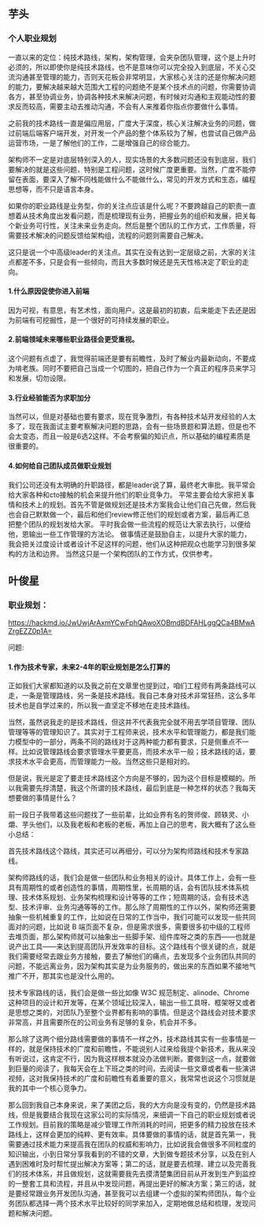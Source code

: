## 芋头

### 个人职业规划

一直以来的定位：纯技术路线，架构，架构管理，会夹杂团队管理，这个是上升时必须的，所以即使你是纯技术路线，也不是意味你可以完全投入到底层，不关心交流沟通甚至管理的能力，否则天花板会非常明显，大家核心关注的还是你解决问题的能力，要解决越来越大范围大工程的问题绝不是某个技术点的问题，你需要协调各方，甚至协调业务，协调各种技术来解决问题，有时候对沟通和主观能动性的要求反而较高，需要主动去推动沟通，不会有人来推着你指点你要做什么事情。

之前我的技术路线一直是偏应用层，广度大于深度，核心关注解决业务的问题，做过前端后端客户端开发，对开发一个产品的整个体系较为了解，也尝试自己做产品运营市场，一是了解他们的工作，二是增强自己的综合能力。

架构师不一定是对底层特别深入的人，现实场景的大多数问题还没有到底层，我们要解决的就是这些问题，特别是工程问题，这时候广度更重要。当然，广度不能停留在表面，要深入了解不同栈能做什么不能做什么，常见的开发方式和生态，编程思想等，而不只是语言本身。

如果你的职业路线是业务型，你的关注点应该是什么呢？不要跨越自己的职责一直想着从技术角度出发看问题，而是梳理现有业务，把握业务的组织和发展，把关每个新业务可行性，关注未来业务走向。然后是整个团队的工作方式，工作质量，将需要技术解决的问题反馈给架构组，流程的问题则需要自己解决。

这只是说一个中高级leader的关注点。其实在没有达到一定层级之前，大家的关注点都差不多，只是会有一些倾向，而且大多数时候还是先天性格决定了职业的走向。

#### 1.什么原因促使你进入前端
因为可视，有意思，有艺术性，面向用户。这是最初的初衷，后来能走下去还是因为前端有可挖掘性，是一个很好的可持续发展的职业。
#### 2.前端领域未来哪些职业路径会更受重视。
这个问题有点虚了，我觉得前端还是要有前瞻性，及时了解业内最新动向，不要成为啃老族。同时不要把自己当成一个切图的，把自己作为一个真正的程序员来学习和发展，切勿设限。
#### 3.行业经验能否为求职加分
当然可以，但是对基础也要有要求，现在竞争激烈，有各种技术站开发经验的人太多了，现在我面试主要考察解决问题的思路，会有一些场景题和算法题，但是也不会太变态，而且一般是6选2这样。不会考察偏的知识点，所以基础的编程素质是很重要的。
#### 4.如何给自己团队成员做职业规划
我们公司还没有太明确的升职路径，都是leader说了算，最终老大审批。我平常会给大家各种和cto接触的机会来提升他们的职业竞争力。
平常主要会给大家把关事情和技术上的规划。首先不管是做规划还是技术方案我会让他们自己先做，然后我也会自己默默做一个，最后和他们review修正他们的规划或者方案，最后再汇总把整个团队的规划发给大家。
平时我会做一些流程的规范让大家去执行，以便给他，恩输出一些工作管理的方法论。
做事情还是鼓励自主，以提升大家的能力，我会把关过度设计或者设计不足这样的问题，他们从这种把观众也能学习到很多架构的方法和边界。
当然这只是一个架构团队的工作方式，仅供参考。

## 叶俊星

### 职业规划：

https://hackmd.io/JwUwjArAxmYCwFphQAwoXOBmdBDFAHLggQCa4BMwAZrgEZZ0p1A=

问题:

#### 1.作为技术专家，未来2-4年的职业规划是怎么打算的

正如我们大家都知道的以及我之前在文章里也提到过，咱们工程师有两条路线可以走，一条是管理路线，另一条是技术路线。我自己本身对技术非常狂热，这么多年技术也是自学过来的，所以我一直坚定不移地在走技术路线。

当然，虽然说我走的是技术路线，但这并不代表我完全就不用去学项目管理、团队管理等等的管理知识了。其实对于工程师来说，技术水平和管理能力，都是我们能力模型中的一部分，两条不同的路线对于这两种能力都有要求，只是侧重点不一样。比如说管理路线会要求管理水平要更高，而技术水平一般；技术路线的话，要求技术水平会更高，而管理能力一般。当然这些只是相对的。

但是说，我光是定了要走技术路线这个方向是不够的，因为这个目标是模糊的。所以我需要先捊清楚，我这个所谓的技术路线，最后到底是一种怎样的状态？我每天想要做的事情是什么？

前一段日子我带着这些问题找了一些前辈，比如业界有名的贺师俊、顾轶灵、小爝、芋头他们，以及我老板和老板的老板，再加上自己的思考，我大概有了这么些小总结：

首先技术路线这个路线，其实还可以再细分，可以分为架构师路线和技术专家路线。

架构师路线的话，我们会是做一些团队和业务相关的设计。具体工作上，会有一些具有周期性的或者创造性的事情，周期性里，长周期的话，会有团队技术体系梳理、技术体系规划、业务架构梳理和设计等等的工作；短周期的话，会有技术选型、技术评审、业务沟通等等的工作。那么除了周期性的工作以外，架构师还需要抽象一些机械重复的工作，比如说在日常的工作当中，我们可能可以发现一些共同面对的问题，比如说 B 端页面不复杂，但是需求很多，需要很多初中级的工程师去堆页面，那么架构师就可以抽象出一些脚手架、组件库呀之类的东西——也就是说产出工具——来达到提高团队开发效率的目标。这个路线有个很关键的点，就是我们需要经常去跟业务方接触，要去了解他们的痛点，去发现多个业务团队共同的问题，不能远离业务，因为架构其实是为业务服务的，做出来的东西如果不接地气推广不开，那其实也是没什么用的。

技术专家路线的话，我们会是做一些比如像 W3C 规范制定、alinode、Chrome 这种项目的设计和开发等，在某个领域比较深入，输出一些工具呀、框架呀又或者是思想之类的，对团队乃至整个业界都有影响的事情。但是这个路线会对技术要求非常高，并且需要所在的公司业务有足够的复杂，机会并不多。

那么除了这两个细分路线需要做的事情不一样之外，技术路线其实有一些事情是一样的，就是保持技术的广度和前瞻性，不能说别人过来给我提个新技术，我从来没有听说过，这肯定不行，因为我这样根本就没办法做判断。要做到这一点，就要做到巨量的阅读了，我每天会在上下班之类的时间，去阅读一些文章或者看一些演讲视频，这对我保持技术的广度和前瞻性有着重要的意义，我常常也说这个习惯就是我的其中一个核心竞争力。

那么回到我自己本身来说，来了美团之后，我的大方向是没有变的，仍然是技术路线，但是我要结合我现在这家公司的实际情况，来细调一下自己的职业规划或者说工作规划。目前我的策略是减少管理工作所消耗的时间，把更多的精力投放在技术路线上，这样会更加的纯粹、更有效率。具体要做的事情的话，就是首先第一，我需要通过技术能力来提高我在团队的权威和影响力，比如说我会做很多不同粒度的知识输出，小到日常分享我看到的不错的文章，大到做专题技术分享，以及在别人遇到困难时及时帮忙提出解决方案等；第二的话，就是要去梳理、建立以及完善我们的技术体系，并且做规划，这就需要我先去摸清楚集团目前从开发到生产到监控的一整套工具和流程，并且从中发现问题，再提出更好的解决方案；第三的话，就是要经常跟业务开发团队沟通，甚至我可以去组建一个虚拟的架构师团队，每个业务团队都选择一两个技术水平比较好的同学来加入，定期地做总结和梳理，发现问题和解决问题。
